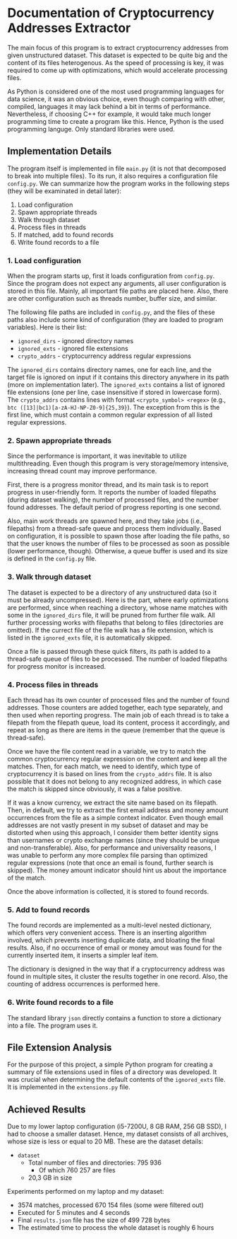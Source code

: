 # Documentation of Cryptocurrency Addresses Extractor

The main focus of this program is to extract cryptocurrency addresses from given unstructured dataset. This dataset is expected to be quite big and the content of its files heterogenous. As the speed of processing is key, it was required to come up with optimizations, which would accelerate processing files.

As Python is considered one of the most used programming languages for data science, it was an obvious choice, even though comparing with other, compiled, languages it may lack behind a bit in terms of performance. Nevertheless, if choosing C++ for example, it would take much longer programming time to create a program like this. Hence, Python is the used programming languge. Only standard libraries were used.

## Implementation Details

The program itself is implemented in file `main.py` (it is not that decomposed to break into multiple files). To its run, it also requires a configuration file `config.py`. We can summarize how the program works in the following steps (they will be examinated in detail later):

1. Load configuration
2. Spawn appropriate threads
3. Walk through dataset
4. Process files in threads
5. If matched, add to found records
6. Write found records to a file

### 1. Load configuration

When the program starts up, first it loads configuration from `config.py`. Since the program does not expect any arguments, all user configuration is stored in this file. Mainly, all important file paths are placed here. Also, there are other configuration such as threads number, buffer size, and similar.

The following file paths are included in `config.py`, and the files of these paths also include some kind of configuration (they are loaded to program variables). Here is their list:

* `ignored_dirs` - ignored directory names
* `ignored_exts` - ignored file extensions
* `crypto_addrs` - cryptocurrency address regular expressions

The `ignored_dirs` contains directory names, one for each line, and the target file is ignored on input if it contains this directory anywhere in its path (more on implementation later). The `ignored_exts` contains a list of ignored file extensions (one per line, case insensitive if stored in lowercase form). The `crypto_addrs` contains lines with format `<crypto_symbol> <regex>` (e.g., `btc ([13]|bc1)[a-zA-HJ-NP-Z0-9]{25,39}`). The exception from this is the first line, which must contain a common regular expression of all listed regular expressions.

### 2. Spawn appropriate threads

Since the performance is important, it was inevitable to utilize multithreading. Even though this program is very storage/memory intensive, increasing thread count may improve performance.

First, there is a progress monitor thread, and its main task is to report progress in user-friendly form. It reports the number of loaded filepaths (during dataset walking), the number of processed files, and the number found addresses. The default period of progress reporting is one second.

Also, main work threads are spawned here, and they take jobs (i.e., filepaths) from a thread-safe queue and process them individually. Based on configuration, it is possible to spawn those after loading the file paths, so that the user knows the number of files to be processed as soon as possible (lower performance, though). Otherwise, a queue buffer is used and its size is defined in the `config.py` file.

### 3. Walk through dataset

The dataset is expected to be a directory of any unstructured data (so it must be already uncompressed). Here is the part, where early optimizations are performed, since when reaching a directory, whose name matches with some in the `ignored_dirs` file, it will be pruned from further file walk. All further processing works with filepaths that belong to files (directories are omitted). If the currect file of the file walk has a file extension, which is listed in the `ignored_exts` file, it is automatically skipped.

Once a file is passed through these quick filters, its path is added to a thread-safe queue of files to be processed. The number of loaded filepaths for progress monitor is increased.

### 4. Process files in threads

Each thread has its own counter of processed files and the number of found addresses. Those counters are added together, each type separately, and then used when reporting progress. The main job of each thread is to take a filepath from the filepath queue, load its content, process it accordingly, and repeat as long as there are items in the queue (remember that the queue is thread-safe).

Once we have the file content read in a variable, we try to match the common cryptocurrency regular expression on the content and keep all the matches. Then, for each match, we need to identify, which type of cryptocurrency it is based on lines from the `crypto_addrs` file. It is also possible that it does not belong to any recognized address, in which case the match is skipped since obviously, it was a false positive.

If it was a know currency, we extract the site name based on its filepath. Then, in default, we try to extract the first email address and money amount occurrences from the file as a simple context indicator. Even though email addresses are not vastly present in my subset of dataset and may be distorted when using this approach, I consider them better identity signs than usernames or crypto exchange names (since they should be unique and non-transferable). Also, for performance and universality reasons, I was unable to perform any more complex file parsing than optimized regular expressions (note that once an email is found, further search is skipped). The money amount indicator should hint us about the importance of the match.

Once the above information is collected, it is stored to found records.

### 5. Add to found records

The found records are implemented as a multi-level nested dictionary, which offers very convenient access. There is an inserting algorithm involved, which prevents inserting duplicate data, and bloating the final results. Also, if no occurrence of email or money amout was found for the currently inserted item, it inserts a simpler leaf item.

The dictionary is designed in the way that if a cryptocurrency address was found in multiple sites, it cluster the results together in one record. Also, the counting of address occurrences is performed here.

### 6. Write found records to a file

The standard library `json` directly contains a function to store a dictionary into a file. The program uses it.

## File Extension Analysis

For the purpose of this project, a simple Python program for creating a summary of file extensions used in files of a directory was developed. It was crucial when determining the default contents of the `ignored_exts` file. It is implemented in the `extensions.py` file.

## Achieved Results

Due to my lower laptop configuration (i5-7200U, 8 GB RAM, 256 GB SSD), I had to choose a smaller dataset. Hence, my dataset consists of all archives, whose size is less or equal to 20 MB. These are the dataset details:

* `dataset`
  * Total number of files and directories: 795 936
    * Of which 760 257 are files
  * 20,3 GB in size

Experiments performed on my laptop and my dataset:

* 3574 matches, processed 670 154 files (some were filtered out)
* Executed for 5 minutes and 4 seconds
* Final `results.json` file has the size of 499 728 bytes
* The estimated time to process the whole dataset is roughly 6 hours
